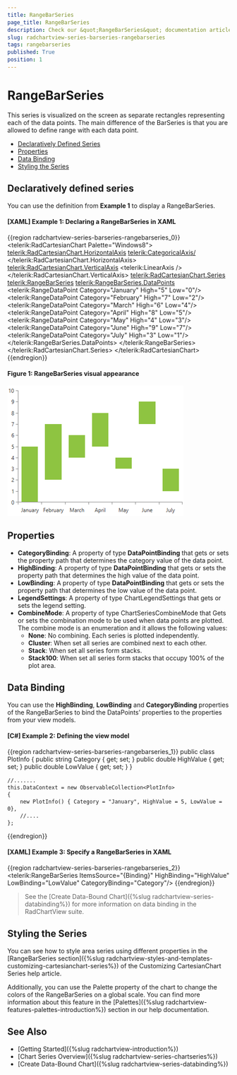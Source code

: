 ```yaml
---
title: RangeBarSeries
page_title: RangeBarSeries
description: Check our &quot;RangeBarSeries&quot; documentation article for the RadChartView WPF control.
slug: radchartview-series-barseries-rangebarseries
tags: rangebarseries
published: True
position: 1
---
```


# RangeBarSeries

This series is visualized on the screen as separate rectangles representing each of the data points. The main difference of the BarSeries is that you are allowed to define range with each data point.      

* [Declaratively Defined Series](#declaratively-defined-series)
* [Properties](#properties)
* [Data Binding](#data-binding)
* [Styling the Series](#styling-the-series)

## Declaratively defined series

You can use the definition from __Example 1__ to display a RangeBarSeries.

#### __[XAML] Example 1: Declaring a RangeBarSeries in XAML__
{{region radchartview-series-barseries-rangebarseries_0}}
	<telerik:RadCartesianChart Palette="Windows8">
	<telerik:RadCartesianChart.HorizontalAxis>
		<telerik:CategoricalAxis/>
	</telerik:RadCartesianChart.HorizontalAxis>
	<telerik:RadCartesianChart.VerticalAxis>
		<telerik:LinearAxis />
	</telerik:RadCartesianChart.VerticalAxis>
	<telerik:RadCartesianChart.Series>
		<telerik:RangeBarSeries>
			<telerik:RangeBarSeries.DataPoints>
				<telerik:RangeDataPoint Category="January"  High="5" Low="0"/>
				<telerik:RangeDataPoint Category="February" High="7" Low="2"/>
				<telerik:RangeDataPoint Category="March" High="6" Low="4"/>
				<telerik:RangeDataPoint Category="April" High="8" Low="5"/>
				<telerik:RangeDataPoint Category="May" High="4" Low="3"/>
				<telerik:RangeDataPoint Category="June" High="9" Low="7"/>
				<telerik:RangeDataPoint Category="July" High="3" Low="1"/>
			</telerik:RangeBarSeries.DataPoints>
		</telerik:RangeBarSeries>
	</telerik:RadCartesianChart.Series>
	</telerik:RadCartesianChart>
{{endregion}}

#### __Figure 1: RangeBarSeries visual appearance__  
![radchartview-series-rangebarseries](images/radchartview-series-rangebarseries.png)

## Properties

* __CategoryBinding__: A property of type __DataPointBinding__ that gets or sets the property path that determines the category value of the data point.
* __HighBinding__: A property of type __DataPointBinding__ that gets or sets the property path that determines the high value of the data point.
* __LowBinding__: A property of type __DataPointBinding__ that gets or sets the property path that determines the low value of the data point.
* __LegendSettings__: A property of type ChartLegendSettings that gets or sets the legend setting.
* __CombineMode__: A property of type ChartSeriesCombineMode that Gets or sets the combination mode to be used when data points are plotted. The combine mode is an enumeration and it allows the following values:
	* __None__: No combining. Each series is plotted independently.
	* __Cluster__: When set all series are combined next to each other.
	* __Stack__: When set all series form stacks.
	* __Stack100__: When set all series form stacks that occupy 100% of the plot area.
	
## Data Binding

You can use the __HighBinding__, __LowBinding__ and __CategoryBinding__ properties of the RangeBarSeries to bind the DataPoints’ properties to the properties from your view models.

#### __[C#] Example 2: Defining the view model__

{{region radchartview-series-barseries-rangebarseries_1}}
	public class PlotInfo
    {
        public string Category { get; set; }
        public double HighValue { get; set; }
        public double LowValue { get; set; }
    }

	//.......
	this.DataContext = new ObservableCollection<PlotInfo>
	{
		new PlotInfo() { Category = "January", HighValue = 5, LowValue = 0},
		//....
	};
{{endregion}}		

#### __[XAML] Example 3: Specify a RangeBarSeries in XAML__
{{region radchartview-series-barseries-rangebarseries_2}}
	<telerik:RangeBarSeries ItemsSource="{Binding}" HighBinding="HighValue" LowBinding="LowValue" CategoryBinding="Category"/>
{{endregion}}
	
>See the [Create Data-Bound Chart]({%slug radchartview-series-databinding%}) for more information on data binding in the RadChartView suite.

## Styling the Series

You can see how to style area series using different properties in the [RangeBarSeries section]({%slug radchartview-styles-and-templates-customizing-cartesianchart-series%}) of the Customizing CartesianChart Series help article.

Additionally, you can use the Palette property of the chart to change the colors of the RangeBarSeries on a global scale. You can find more information about this feature in the [Palettes]({%slug radchartview-features-palettes-introduction%}) section in our help documentation.

## See Also
 * [Getting Started]({%slug radchartview-introduction%})
 * [Chart Series Overview]({%slug radchartview-series-chartseries%})
 * [Create Data-Bound Chart]({%slug radchartview-series-databinding%})

